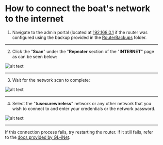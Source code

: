 # How to connect the boat's network to the internet #

1. Navigate to the admin portal (located at [192.168.0.1](http://192.168.0.1) if the router was configured using the backup provided in the [RouterBackups](RouterBackups/) folder.

---

2. Click the "**Scan**" under the "**Repeater** section of the "**INTERNET**" page as can be seen below:

![alt text](https://raw.githubusercontent.com/byrongaspard/RoboBoat_TU/master/networking/NetworkingImages/ConnectToTempleNetwork_1.png)

---

3. Wait for the network scan to complete:

![alt text](https://raw.githubusercontent.com/byrongaspard/RoboBoat_TU/master/networking/NetworkingImages/ConnectToTempleNetwork_2.png)

---

4. Select the "**tusecurewireless**" network or any other network that you wish to connect to and enter your credentials or the network password.

![alt text](https://raw.githubusercontent.com/byrongaspard/RoboBoat_TU/master/networking/NetworkingImages/ConnectToTempleNetwork_3.png)

---

If this connection process fails, try restarting the router. If it still fails, refer to the [docs provided by GL-iNet](https://docs.gl-inet.com/en/3/setup/travel_ac_router/first-time_setup/). 
